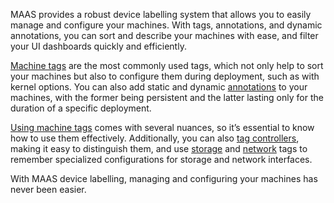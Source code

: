 <!-- "How to label devices" -->
MAAS provides a robust device labelling system that allows you to easily manage and configure your machines. With tags, annotations, and dynamic annotations, you can sort and describe your machines with ease, and filter your UI dashboards quickly and efficiently.

[Machine tags](/t/how-to-tag-machines/5928) are the most commonly used tags, which not only help to sort your machines but also to configure them during deployment, such as with kernel options. You can also add static and dynamic [annotations](/t/how-to-annotate-machines/5929) to your machines, with the former being persistent and the latter lasting only for the duration of a specific deployment.

[Using machine tags](/t/how-to-use-machine-tags/5224) comes with several nuances, so it’s essential to know how to use them effectively. Additionally, you can also [tag controllers](/t/how-to-use-controller-tags/5216), making it easy to distinguish them, and use [storage](/t/how-to-use-storage-tags/5232) and [network](/t/how-to-use-network-tags/5228) tags to remember specialized configurations for storage and network interfaces.

With MAAS device labelling, managing and configuring your machines has never been easier.
